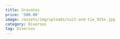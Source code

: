 ```yaml
---
title: Gravatas
price: '500.00'
image: /assets/img/uploads/suit-and-tie_925x.jpg
category: Diversos
tag: Diversos
---
```


